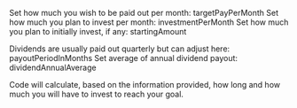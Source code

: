 Set how much you wish to be paid out per month: targetPayPerMonth
Set how much you plan to invest per month: investmentPerMonth
Set how much you plan to initially invest, if any: startingAmount

Dividends are usually paid out quarterly but can adjust here: payoutPeriodInMonths
Set average of annual dividend payout: dividendAnnualAverage

Code will calculate, based on the information provided, how long and how much you will have to invest to reach your goal.
